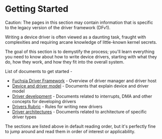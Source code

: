 

<!--
    (C) Copyright 2018 The Fuchsia Authors. All rights reserved.
    Use of this source code is governed by a BSD-style license that can be
    found in the LICENSE file.
-->

# Getting Started

Caution: The pages in this section may contain information that is specific to the
legacy version of the driver framework (DFv1).

Writing a device driver is often viewed as a daunting task, fraught with complexities
and requiring arcane knowledge of little-known kernel secrets.

The goal of this section is to demystify the process; you'll learn everything you
need to know about how to write device drivers, starting with what they do, how
they work, and how they fit into the overall system.

List of documents to get started -

* [Fuchsia Driver Framework][fdf] - Overview of driver manager and driver host
* [Device and driver model][device-driver-model] - Documents that explain device and driver model
* [Driver development][driver-development] - Documents related to interrupts, DMA and other concepts
for developing drivers
* [Drivers Rubric][driver-rubric] - Rules for writing new drivers
* [Driver architectures][driver-architectures] - Documents related to architecture of specific
driver types

The sections are listed above in default reading order, but it's perfectly fine to jump around and
read them in order of interest or applicability.

<!-- Reference links -->

[fdf]: /development/drivers/concepts/fdf.md
[driver-rubric]: /development/drivers/developer_guide/rubric.md
[device-driver-model]: /development/drivers/concepts/device_driver_model/README.md
[driver-development]: /development/drivers/concepts/driver_development/README.md
[driver-architectures]: /development/drivers/concepts/driver_architectures/README.md
